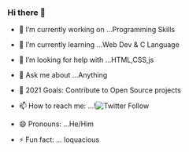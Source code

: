 ### Hi there 👋

- 🔭 I’m currently working on ...Programming Skills
- 🌱 I’m currently learning ...Web Dev & C Language
- 🤔 I’m looking for help with ...HTML,CSS,js
- 💬 Ask me about ...Anything
- 🥅 2021 Goals: Contribute to Open Source projects
- 📫 How to reach me: ...!![Twitter Follow](https://img.shields.io/twitter/follow/Astrodevil_?label=connect&logoColor=orange)

- 😄 Pronouns: ...He/Him
- ⚡ Fun fact: ... loquacious

